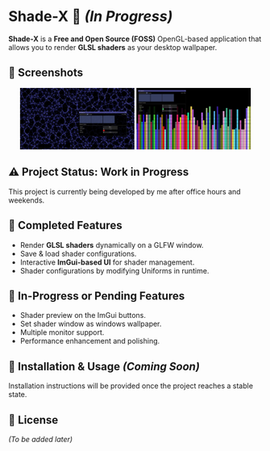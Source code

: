 # Shade-X 🚀 *(In Progress)*  

**Shade-X** is a **Free and Open Source (FOSS)** OpenGL-based application that allows you to render **GLSL shaders** as your desktop wallpaper.  

## 📸 Screenshots  

<p align="center">
  <img src="Assets/Shot-1.png" alt="Shader Preview" width="45%">
  <img src="Assets/Shot-2.png" alt="ImGui Interface" width="45%">
</p>  

## ⚠️ Project Status: Work in Progress  
This project is currently being developed by me after office hours and weekends.  

## 📌 Completed Features  
- Render **GLSL shaders** dynamically on a GLFW window.
- Save & load shader configurations.  
- Interactive **ImGui-based UI** for shader management.
- Shader configurations by modifying Uniforms in runtime.

## 📌 In-Progress or Pending Features
- Shader preview on the ImGui buttons.
- Set shader window as windows wallpaper.
- Multiple monitor support.
- Performance enhancement and polishing.

## 📂 Installation & Usage *(Coming Soon)*  
Installation instructions will be provided once the project reaches a stable state.  

## 📜 License  
*(To be added later)*  
